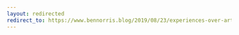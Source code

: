 ```yaml
---
layout: redirected
redirect_to: https://www.bennorris.blog/2019/08/23/experiences-over-artifacts.html
---
```

